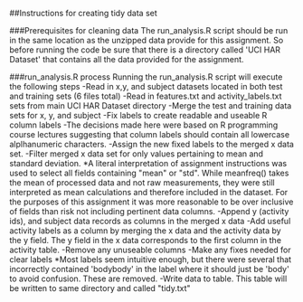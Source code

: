 ##Instructions for creating tidy data set

###Prerequisites for cleaning data
The run_analysis.R script should be run in the same location
as the unzipped data provide for this assignment.  So before 
running the code be sure that there is a directory called 
'UCI HAR Dataset' that contains all the data provided for the
assignment.

###run_analysis.R process
Running the run_analysis.R script will execute the following steps
-Read in x,y, and subject datasets located in both test and training sets (6 files total)
-Read in features.txt and activity_labels.txt sets from main UCI HAR Dataset directory
-Merge the test and training data sets for x, y, and subject
-Fix labels to create readable and useable R column labels
	-The decisions made here were based on R programming course lectures suggesting that
	column labels should contain all lowercase alplhanumeric characters.
-Assign the new fixed labels to the merged x data set.
-Filter merged x data set for only values pertaining to mean and standard deviation.
	*A literal interpretation of assignment instructions was used to select all fields containing
	"mean" or "std".  While meanfreq() takes the mean of processed data and not raw measurements,
	they were still interpreted as mean calculations and therefore included in the dataset.  For
	the purposes of this assignment it was more reasonable to be over inclusive of fields than
	risk not including pertinent data columns.
-Append y (activity ids), and subject data records as columns in the merged x data
-Add useful activity labels as a column by merging the x data and the activity data
by the y field.  The y field in the x data corresponds to the first column in the 
activity table.
-Remove any unuseable columns
-Make any fixes needed for clear labels
	*Most labels seem intuitive enough, but there were several that incorrectly contained 'bodybody'
	in the label where it should just be 'body' to avoid confusion. These are removed.
-Write data to table.  This table will be written to same directory and called "tidy.txt"
